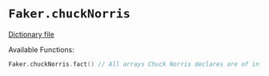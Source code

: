 # `Faker.chuckNorris`

[Dictionary file](../src/main/resources/locales/en/chuck_norris.yml)

Available Functions:  
```kotlin
Faker.chuckNorris.fact() // All arrays Chuck Norris declares are of infinite size, because Chuck Norris knows no bounds.
```
